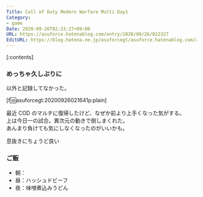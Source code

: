 ```yaml
---
Title: Call of Duty Modern Warfare Multi Day1
Category:
- game
Date: 2020-09-26T02:23:27+09:00
URL: https://asuforce.hatenablog.com/entry/2020/09/26/022327
EditURL: https://blog.hatena.ne.jp/asuforcegt/asuforce.hatenablog.com/atom/entry/26006613632515241
---
```


[:contents]

###  めっちゃ久しぶりに

以外と記録してなかった。

[f:id:asuforcegt:20200926021641p:plain]

最近 COD のマルチに復帰したけど、なぜか前より上手くなった気がする。  
上は今日一の試合。異次元の動きで倒しまくれた。  
あんまり負けても気にしなくなったのがいいかも。

息抜きにちょうど良い

### ご飯

- 朝：
- 昼：ハッシュドビーフ
- 夜：味噌煮込みうどん
